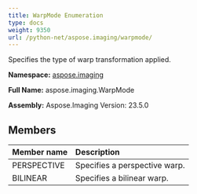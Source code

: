 ```yaml
---
title: WarpMode Enumeration
type: docs
weight: 9350
url: /python-net/aspose.imaging/warpmode/
---
```


Specifies the type of warp transformation applied.

**Namespace:** [aspose.imaging](/imaging/python-net/aspose.imaging/)

**Full Name:** aspose.imaging.WarpMode

**Assembly:**  Aspose.Imaging Version: 23.5.0

## **Members**
|**Member name**|**Description**|
| :- | :- |
|PERSPECTIVE|Specifies a perspective warp.|
|BILINEAR|Specifies a bilinear warp.|
